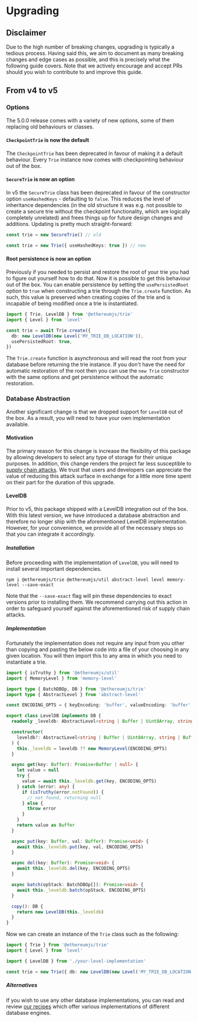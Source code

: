 # Upgrading

## Disclaimer

Due to the high number of breaking changes, upgrading is typically a tedious process. Having said this, we aim to document as many breaking changes and edge cases as possible, and this is precisely what the following guide covers. Note that we actively encourage and accept PRs should you wish to contribute to and improve this guide.

## From v4 to v5

### Options

The 5.0.0 release comes with a variety of new options, some of them replacing old behaviours or classes.

#### `CheckpointTrie` is now the default

The `CheckpointTrie` has been deprecated in favour of making it a default behaviour. Every `Trie` instance now comes with checkpointing behaviour out of the box.

#### `SecureTrie` is now an option

In v5 the `SecureTrie` class has been deprecated in favour of the constructor option `useHashedKeys` - defaulting to `false`. This reduces the level of inheritance dependencies (in the old structure it was e.g. not possible to create a secure trie without the checkpoint functionality, which are logically completely unrelated) and frees things up for future design changes and additions. Updating is pretty much straight-forward:

```typescript
const trie = new SecureTrie() // old
```

```typescript
const trie = new Trie({ useHashedKeys: true }) // new
```

#### Root persistence is now an option

Previously if you needed to persist and restore the root of your trie you had to figure out yourself how to do that. Now it is possible to get this behaviour out of the box. You can enable persistence by setting the `usePersistedRoot` option to `true` when constructing a trie through the `Trie.create` function. As such, this value is preserved when creating copies of the trie and is incapable of being modified once a trie is instantiated.

```typescript
import { Trie, LevelDB } from '@ethereumjs/trie'
import { Level } from 'level'

const trie = await Trie.create({
  db: new LevelDB(new Level('MY_TRIE_DB_LOCATION')),
  usePersistedRoot: true,
})
```

The `Trie.create` function is asynchronous and will read the root from your database before returning the trie instance. If you don't have the need for automatic restoration of the root then you can use the `new Trie` constructor with the same options and get persistence without the automatic restoration.

### Database Abstraction

Another significant change is that we dropped support for `LevelDB` out of the box. As a result, you will need to have your own implementation available.

#### Motivation

The primary reason for this change is increase the flexibility of this package by allowing developers to select any type of storage for their unique purposes. In addition, this change renders the project far less susceptible to [supply chain attacks](https://en.wikipedia.org/wiki/Supply_chain_attack). We trust that users and developers can appreciate the value of reducing this attack surface in exchange for a little more time spent on their part for the duration of this upgrade.

#### LevelDB

Prior to v5, this package shipped with a LevelDB integration out of the box. With this latest version, we have introduced a database abstraction and therefore no longer ship with the aforementioned LevelDB implementation. However, for your convenience, we provide all of the necessary steps so that you can integrate it accordingly.

##### Installation

Before proceeding with the implementation of `LevelDB`, you will need to install several important dependencies.

```shell
npm i @ethereumjs/trie @ethereumjs/util abstract-level level memory-level --save-exact
```

Note that the `--save-exact` flag will pin these dependencies to exact versions prior to installing them. We recommend carrying out this action in order to safeguard yourself against the aforementioned risk of supply chain attacks.

##### Implementation

Fortunately the implementation does not require any input from you other than copying and pasting the below code into a file of your choosing in any given location. You will then import this to any area in which you need to instantiate a trie.

```ts
import { isTruthy } from '@ethereumjs/util'
import { MemoryLevel } from 'memory-level'

import type { BatchDBOp, DB } from '@ethereumjs/trie'
import type { AbstractLevel } from 'abstract-level'

const ENCODING_OPTS = { keyEncoding: 'buffer', valueEncoding: 'buffer' }

export class LevelDB implements DB {
  readonly _leveldb: AbstractLevel<string | Buffer | Uint8Array, string | Buffer, string | Buffer>

  constructor(
    leveldb?: AbstractLevel<string | Buffer | Uint8Array, string | Buffer, string | Buffer> | null
  ) {
    this._leveldb = leveldb ?? new MemoryLevel(ENCODING_OPTS)
  }

  async get(key: Buffer): Promise<Buffer | null> {
    let value = null
    try {
      value = await this._leveldb.get(key, ENCODING_OPTS)
    } catch (error: any) {
      if (isTruthy(error.notFound)) {
        // not found, returning null
      } else {
        throw error
      }
    }
    return value as Buffer
  }

  async put(key: Buffer, val: Buffer): Promise<void> {
    await this._leveldb.put(key, val, ENCODING_OPTS)
  }

  async del(key: Buffer): Promise<void> {
    await this._leveldb.del(key, ENCODING_OPTS)
  }

  async batch(opStack: BatchDBOp[]): Promise<void> {
    await this._leveldb.batch(opStack, ENCODING_OPTS)
  }

  copy(): DB {
    return new LevelDB(this._leveldb)
  }
}
```

Now we can create an instance of the `Trie` class such as the following:

```ts
import { Trie } from '@ethereumjs/trie'
import { Level } from 'level'

import { LevelDB } from './your-level-implementation'

const trie = new Trie({ db: new LevelDB(new Level('MY_TRIE_DB_LOCATION')) })
```

##### Alternatives

If you wish to use any other database implementations, you can read and review [our recipes](./recipes) which offer various implementations of different database engines.
